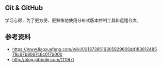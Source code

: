 ## Git & GitHub

学习心得，为了更方便、更熟练地使用分布式版本控制工具和远程仓库。

## 参考资料

* https://www.liaoxuefeng.com/wiki/0013739516305929606dd18361248578c67b8067c8c017b000
* http://blog.jobbole.com/111187/
